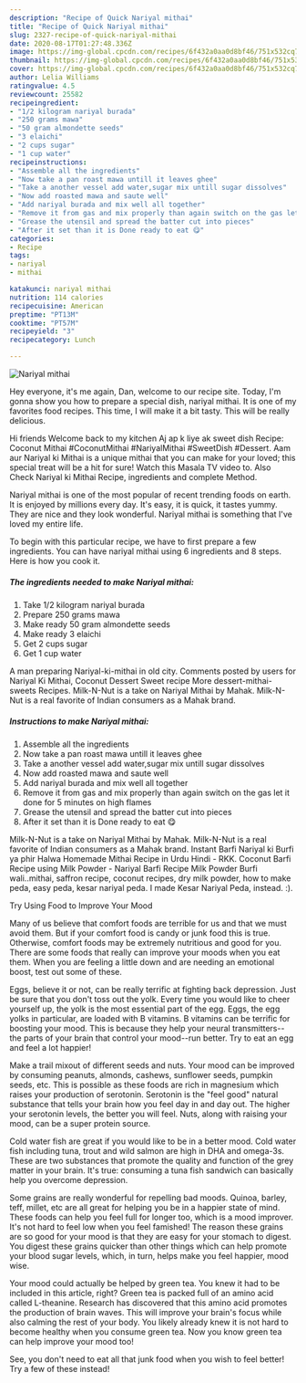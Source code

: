 ```yaml
---
description: "Recipe of Quick Nariyal mithai"
title: "Recipe of Quick Nariyal mithai"
slug: 2327-recipe-of-quick-nariyal-mithai
date: 2020-08-17T01:27:48.336Z
image: https://img-global.cpcdn.com/recipes/6f432a0aa0d8bf46/751x532cq70/nariyal-mithai-recipe-main-photo.jpg
thumbnail: https://img-global.cpcdn.com/recipes/6f432a0aa0d8bf46/751x532cq70/nariyal-mithai-recipe-main-photo.jpg
cover: https://img-global.cpcdn.com/recipes/6f432a0aa0d8bf46/751x532cq70/nariyal-mithai-recipe-main-photo.jpg
author: Lelia Williams
ratingvalue: 4.5
reviewcount: 25582
recipeingredient:
- "1/2 kilogram nariyal burada"
- "250 grams mawa"
- "50 gram almondette seeds"
- "3 elaichi"
- "2 cups sugar"
- "1 cup water"
recipeinstructions:
- "Assemble all the ingredients"
- "Now take a pan roast mawa untill it leaves ghee"
- "Take a another vessel add water,sugar mix untill sugar dissolves"
- "Now add roasted mawa and saute well"
- "Add nariyal burada and mix well all together"
- "Remove it from gas and mix properly than again switch on the gas let it done for 5 minutes on high flames"
- "Grease the utensil and spread the batter cut into pieces"
- "After it set than it is Done ready to eat 😋"
categories:
- Recipe
tags:
- nariyal
- mithai

katakunci: nariyal mithai 
nutrition: 114 calories
recipecuisine: American
preptime: "PT13M"
cooktime: "PT57M"
recipeyield: "3"
recipecategory: Lunch

---
```



![Nariyal mithai](https://img-global.cpcdn.com/recipes/6f432a0aa0d8bf46/751x532cq70/nariyal-mithai-recipe-main-photo.jpg)

Hey everyone, it's me again, Dan, welcome to our recipe site. Today, I'm gonna show you how to prepare a special dish, nariyal mithai. It is one of my favorites food recipes. This time, I will make it a bit tasty. This will be really delicious.

Hi friends Welcome back to my kitchen Aj ap k liye ak sweet dish Recipe: Coconut Mithai #CoconutMithai #NariyalMithai #SweetDish #Dessert. Aam aur Nariyal ki Mithai is a unique mithai that you can make for your loved; this special treat will be a hit for sure! Watch this Masala TV video to. Also Check Nariyal ki Mithai Recipe, ingredients and complete Method.

Nariyal mithai is one of the most popular of recent trending foods on earth. It is enjoyed by millions every day. It's easy, it is quick, it tastes yummy. They are nice and they look wonderful. Nariyal mithai is something that I've loved my entire life.


To begin with this particular recipe, we have to first prepare a few ingredients. You can have nariyal mithai using 6 ingredients and 8 steps. Here is how you cook it.

<!--inarticleads1-->

##### The ingredients needed to make Nariyal mithai:

1. Take 1/2 kilogram nariyal burada
1. Prepare 250 grams mawa
1. Make ready 50 gram almondette seeds
1. Make ready 3 elaichi
1. Get 2 cups sugar
1. Get 1 cup water


A man preparing Nariyal-ki-mithai in old city. Comments posted by users for Nariyal Ki Mithai, Coconut Dessert Sweet recipe More dessert-mithai-sweets Recipes. Milk-N-Nut is a take on Nariyal Mithai by Mahak. Milk-N-Nut is a real favorite of Indian consumers as a Mahak brand. 

<!--inarticleads2-->

##### Instructions to make Nariyal mithai:

1. Assemble all the ingredients
1. Now take a pan roast mawa untill it leaves ghee
1. Take a another vessel add water,sugar mix untill sugar dissolves
1. Now add roasted mawa and saute well
1. Add nariyal burada and mix well all together
1. Remove it from gas and mix properly than again switch on the gas let it done for 5 minutes on high flames
1. Grease the utensil and spread the batter cut into pieces
1. After it set than it is Done ready to eat 😋


Milk-N-Nut is a take on Nariyal Mithai by Mahak. Milk-N-Nut is a real favorite of Indian consumers as a Mahak brand. Instant Barfi Nariyal ki Burfi ya phir Halwa Homemade Mithai Recipe in Urdu Hindi - RKK. Coconut Barfi Recipe using Milk Powder - Nariyal Barfi Recipe Milk Powder Burfi wali..mithai, saffron recipe, coconut recipes, dry milk powder, how to make peda, easy peda, kesar nariyal peda. I made Kesar Nariyal Peda, instead. :). 

Try Using Food to Improve Your Mood


Many of us believe that comfort foods are terrible for us and that we must avoid them. But if your comfort food is candy or junk food this is true. Otherwise, comfort foods may be extremely nutritious and good for you. There are some foods that really can improve your moods when you eat them. When you are feeling a little down and are needing an emotional boost, test out some of these.

Eggs, believe it or not, can be really terrific at fighting back depression. Just be sure that you don't toss out the yolk. Every time you would like to cheer yourself up, the yolk is the most essential part of the egg. Eggs, the egg yolks in particular, are loaded with B vitamins. B vitamins can be terrific for boosting your mood. This is because they help your neural transmitters--the parts of your brain that control your mood--run better. Try to eat an egg and feel a lot happier!

Make a trail mixout of different seeds and nuts. Your mood can be improved by consuming peanuts, almonds, cashews, sunflower seeds, pumpkin seeds, etc. This is possible as these foods are rich in magnesium which raises your production of serotonin. Serotonin is the "feel good" natural substance that tells your brain how you feel day in and day out. The higher your serotonin levels, the better you will feel. Nuts, along with raising your mood, can be a super protein source.

Cold water fish are great if you would like to be in a better mood. Cold water fish including tuna, trout and wild salmon are high in DHA and omega-3s. These are two substances that promote the quality and function of the grey matter in your brain. It's true: consuming a tuna fish sandwich can basically help you overcome depression. 

Some grains are really wonderful for repelling bad moods. Quinoa, barley, teff, millet, etc are all great for helping you be in a happier state of mind. These foods can help you feel full for longer too, which is a mood improver. It's not hard to feel low when you feel famished! The reason these grains are so good for your mood is that they are easy for your stomach to digest. You digest these grains quicker than other things which can help promote your blood sugar levels, which, in turn, helps make you feel happier, mood wise.

Your mood could actually be helped by green tea. You knew it had to be included in this article, right? Green tea is packed full of an amino acid called L-theanine. Research has discovered that this amino acid promotes the production of brain waves. This will improve your brain's focus while also calming the rest of your body. You likely already knew it is not hard to become healthy when you consume green tea. Now you know green tea can help improve your mood too!

See, you don't need to eat all that junk food when you wish to feel better! Try a few of these instead!


